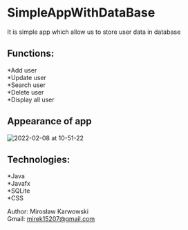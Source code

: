 # SimpleAppWithDataBase</br>
It is simple app which allow us to store user data in database</br>

## Functions:</br>
*Add user </br>
*Update user </br>
*Search user</br>
*Delete user</br>
*Display all user</br>

## Appearance of app
![2022-02-08 at 10-51-22](https://user-images.githubusercontent.com/62155678/152968402-f3582c34-a7c5-48f0-b6d5-f8d80e3a31fc.png)

## Technologies:
*Java</br>
*Javafx</br>
*SQLite</br>
*CSS</br>

Author: Mirosław Karwowski</br>
Gmail: mirek15207@gmail.com</br>
